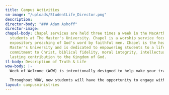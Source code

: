 ```yaml
---
title: Campus Activities
sm-image: "/uploads/StudentLife_Director.png"
description: 
director-body: "### Adam Ashoff"
director-image: 
chapel-body: Chapel services are held three times a week in the MacArthur Center for
  students at The Master's University. Chapel is a worship service focused upon the
  expository preaching of God's word by faithful men. Chapel is the heartbeat of The
  Master's University and is dedicated to empowering students to a life of enduring
  commitment to Christ, biblical fidelity, moral integrity, intellectual growth and
  lasting contribution to the Kingdom of God.
tl-body: Description of Truth & Life
wow-body: |-
  Week of Welcome (WOW) is intentionally designed to help make your transition to TMU a little easier. This program provides all incoming students with information about academics, student activities, student services, residence life, international programs, and much more. This week begins with check-in taking place on WOW Saturday at our WOW Welcome Tents. You proceed from there through the rest of the check-in process and finally be directed up to the dorms, for those living on campus.

  Throughout WOW, new students will have the opportunity to engage with administrators, faculty, staff, and student leaders (SLS). SLS will be available throughout the week to answer any questions you may have.
layout: campusministries
---
```


